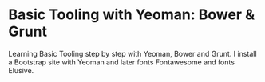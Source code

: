 # Basic Tooling with Yeoman: Bower & Grunt
Learning Basic Tooling step by step with Yeoman, Bower and Grunt. I install a Bootstrap site with Yeoman and later fonts Fontawesome and fonts Elusive.

